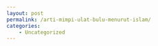 ```yaml
---
layout: post
permalink: /arti-mimpi-ulat-bulu-menurut-islam/
categories:
    - Uncategorized
---
```


